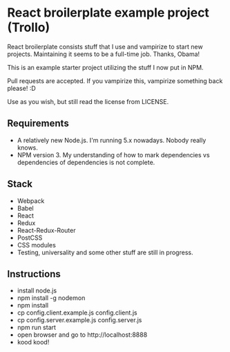 React broilerplate example project (Trollo)
============================================

React broilerplate consists stuff that I use and vampirize to start new projects.
Maintaining it seems to be a full-time job. Thanks, Obama!

This is an example starter project utilizing the stuff I now put in NPM.

Pull requests are accepted. If you vampirize this, vampirize something back
please! :D

Use as you wish, but still read the license from LICENSE.

Requirements
-------------

- A relatively new Node.js. I'm running 5.x nowadays. Nobody really knows.
- NPM version 3. My understanding of how to mark dependencies vs dependencies of dependencies is not complete.

Stack
------

- Webpack
- Babel
- React
- Redux
- React-Redux-Router
- PostCSS
- CSS modules
- Testing, universality and some other stuff are still in progress.

Instructions
-------------

- install node.js
- npm install -g nodemon
- npm install
- cp config.client.example.js config.client.js
- cp config.server.example.js config.server.js
- npm run start
- open browser and go to http://localhost:8888
- kood kood!
